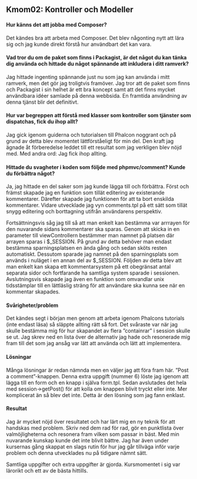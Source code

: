 Kmom02: Kontroller och Modeller
------------------------------------
#### Hur känns det att jobba med Composer?
Det kändes bra att arbeta med Composer. Det blev någonting nytt att lära sig och jag kunde direkt förstå hur användbart det kan vara.

#### Vad tror du om de paket som finns i Packagist, är det något du kan tänka dig använda och hittade du något spännande att inkludera i ditt ramverk?
Jag hittade ingenting spännande just nu som jag kan använda i mitt ramverk, men det gör jag troligtvis framöver. Jag tror att de paket som finns och Packagist i sin helhet är ett bra koncept samt att det finns mycket användbara idéer samlade på denna webbsida. En framtida användning av denna tjänst blir det definitivt.

#### Hur var begreppen att förstå med klasser som kontroller som tjänster som dispatchas, fick du ihop allt?
Jag gick igenom guiderna och tutorialsen till Phalcon noggrant och på grund av detta blev momentet lättförståeligt för min del. Den kraft jag ägnade åt förberedelse leddet till ett resultat som jag verkligen blev nöjd med. Med andra ord: Jag fick ihop allting.

#### Hittade du svagheter i koden som följde med phpmvc/comment? Kunde du förbättra något?
Ja, jag hittade en del saker som jag kunde lägga till och förbättra. Först och främst skapade jag en funktion som tillät editering av existerande kommentarer. Därefter skapade jag funktionen för att ta bort enskilda kommentarer. Vidare utvecklade jag vyn comments.tpl på ett sätt som tillät snygg editering och borttagning utifrån användarens perspektiv.

Fortsättningsvis såg jag till så att man enkelt kan bestämma var arrrayen för den nuvarande sidans kommentarer ska sparas. Genom att skicka in en parameter till viewControllern bestämmer man namnet på platsen där arrayen sparas i $_SESSION.
På grund av detta behöver man endast bestämma sparningsplatsen en ända gång och sedan sköts resten automatiskt. Dessutom sparade jag namnet på den sparningsplats som används i nuläget i en annan del av $_SESSION. Följden av detta blev att man enkelt kan skapa ett kommentarsystem på ett obegränsat antal separata sidor och fortfarande ha samtliga system sparade i sessionen.
Avslutningsvis skapade jag även en funktion som omvandlar unix tidsstämplar till en lättläslig sträng för att användare ska kunna see när en kommentar skapades.

#### Svårigheter/problem
Det kändes segt i början men genom att arbeta igenom Phalcons tutorials (inte endast läsa) så släppte allting rätt så fort. Det svåraste var när jag skulle bestämma mig för hur skapandet av flera ”containrar” i session skulle se ut. Jag skrev ned en lista över de alternativ jag hade och resonerade mig fram till det som jag ansåg var lätt att använda och lätt att implementera.

#### Lösningar
Många lösningar är redan nämnda men en väljer jag att föra fram här. ”Post a comment”-knappen. Denna extra uppgift (nummer 6) löste jag igenom att lägga till en form och en knapp i själva form.tpl. Sedan avslutades det hela med session→getPost() för att kolla om knappen blivit tryckt eller inte. Mer komplicerat än så blev det inte. Detta är den lösning som jag fann enklast.

#### Resultat
Jag är mycket nöjd över resultatet och har lärt mig en ny teknik för att handskas med problem. Skriv ned dem rad för rad, gör en punktlista över valmöjligheterna och resonera fram vilken som passar in bäst. Med min nuvarande kunskap kunde det inte blivit bättre. Jag har även under kursernas gång skappat en slags rutin för hur jag går tillväga inför varje problem och denna utvecklades nu på tidigare nämnt sätt. 

Samtliga uppgifter och extra uppgifter är gjorda. Kursmomentet i sig var lärorikt och ett av de bästa hittills.

